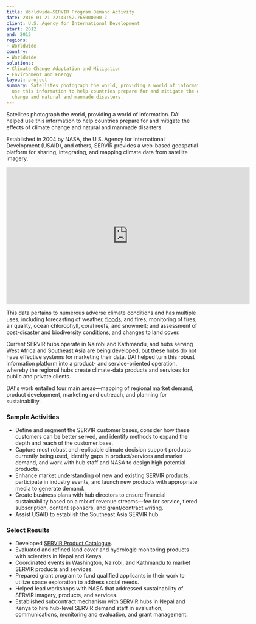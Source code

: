 ```yaml
---
title: Worldwide—SERVIR Program Demand Activity
date: 2016-01-21 22:40:52.765000000 Z
client: U.S. Agency for International Development
start: 2012
end: 2015
regions:
- Worldwide
country:
- Worldwide
solutions:
- Climate Change Adaptation and Mitigation
- Environment and Energy
layout: project
summary: Satellites photograph the world, providing a world of information. DAI helped
  use this information to help countries prepare for and mitigate the effects of climate
  change and natural and manmade disasters.
---
```


Satellites photograph the world, providing a world of information. DAI helped use this information to help countries prepare for and mitigate the effects of climate change and natural and manmade disasters.

Established in 2004 by NASA, the U.S. Agency for International Development (USAID), and others, SERVIR provides a web-based geospatial platform for sharing, integrating, and mapping climate data from satellite imagery.

<iframe allowfullscreen="" frameborder="0" height="360" mozallowfullscreen="" src="https://player.vimeo.com/video/161993521" webkitallowfullscreen="" width="640"></iframe>

This data pertains to numerous adverse climate conditions and has multiple uses, including forecasting of weather, [floods][1], and fires; monitoring of fires, air quality, ocean chlorophyll, coral reefs, and snowmelt; and assessment of post-disaster and biodiversity conditions, and changes to land cover.

Current SERVIR hubs operate in Nairobi and Kathmandu, and hubs serving West Africa and Southeast Asia are being developed, but these hubs do not have effective systems for marketing their data. DAI helped turn this robust information platform into a product- and service-oriented operation, whereby the regional hubs create climate-data products and services for public and private clients.

DAI's work entailed four main areas—mapping of regional market demand, product development, marketing and outreach, and planning for sustainability.

###  Sample Activities

* Define and segment the SERVIR customer bases, consider how these customers can be better served, and identify methods to expand the depth and reach of the customer base.
* Capture most robust and replicable climate decision support products currently being used, identify gaps in product/services and market demand, and work with hub staff and NASA to design high potential products.
* Enhance market understanding of new and existing SERVIR products, participate in industry events, and launch new products with appropriate media to generate demand.
* Create business plans with hub directors to ensure financial sustainability based on a mix of revenue streams—fee for service, tiered subscription, content sponsors, and grant/contract writing.
* Assist USAID to establish the Southeast Asia SERVIR hub.

###  Select Results

* Developed [SERVIR Product Catalogue][2].
* Evaluated and refined land cover and hydrologic monitoring products with scientists in Nepal and Kenya.
* Coordinated events in Washington, Nairobi, and Kathmandu to market SERVIR products and services.
* Prepared grant program to fund qualified applicants in their work to utilize space exploration to address social needs.
* Helped lead workshops with NASA that addressed sustainability of SERVIR imagery, products, and services.
* Established subcontract mechanism with SERVIR hubs in Nepal and Kenya to hire hub-level SERVIR demand staff in evaluation, communications, monitoring and evaluation, and grant management.

[1]: https://www.usaid.gov/news-information/frontlines/climate-change-2015/satellite-data-saving-lives-flood-forecasting
[2]: http://www.servircatalogue.net/
